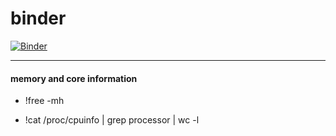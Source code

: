 # binder

[![Binder](https://mybinder.org/badge_logo.svg)](https://mybinder.org/v2/gh/sahinbatmaz/binder/master)

------

#### memory and core information

- !free -mh

- !cat /proc/cpuinfo | grep processor | wc -l
